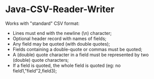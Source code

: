 # Java-CSV-Reader-Writer
Works with "standard" CSV format:
- Lines must end with the newline (\n) character;
- Optional header record with names of fields;
- Any field may be quoted (with double quotes);
- Fields containing a double-quote or commas must be quoted;
- A (double) quote character in a field must be represented by two (double) quote characters;
- If a field is quoted, the whole field is quoted (eg: no field1,"field"2,field3);
